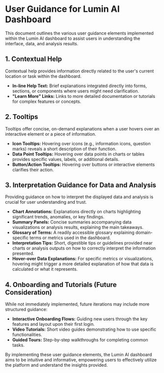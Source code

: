# User Guidance for Lumin AI Dashboard

This document outlines the various user guidance elements implemented within the Lumin AI dashboard to assist users in understanding the interface, data, and analysis results.

## 1. Contextual Help

Contextual help provides information directly related to the user's current location or task within the dashboard.

- **In-line Help Text:** Brief explanations integrated directly into forms, sections, or components where users might need clarification.
- **"Learn More" Links:** Links to more detailed documentation or tutorials for complex features or concepts.

## 2. Tooltips

Tooltips offer concise, on-demand explanations when a user hovers over an interactive element or a piece of information.

- **Icon Tooltips:** Hovering over icons (e.g., information icons, question marks) reveals a short description of their function.
- **Data Point Tooltips:** Hovering over data points in charts or tables provides specific values, labels, or additional details.
- **Button/Action Tooltips:** Hovering over buttons or interactive elements clarifies their action.

## 3. Interpretation Guidance for Data and Analysis

Providing guidance on how to interpret the displayed data and analysis is crucial for user understanding and trust.

- **Chart Annotations:** Explanations directly on charts highlighting significant trends, anomalies, or key findings.
- **Summary Panels:** Concise summaries accompanying data visualizations or analysis results, explaining the main takeaways.
- **Glossary of Terms:** A readily accessible glossary explaining domain-specific terms or metrics used in the dashboard.
- **Interpretation Tips:** Short, digestible tips or guidelines provided near charts or analysis outputs on how to correctly interpret the information presented.
- **Hover-over Data Explanations:** For specific metrics or visualizations, hovering might trigger a more detailed explanation of how that data is calculated or what it represents.

## 4. Onboarding and Tutorials (Future Consideration)

While not immediately implemented, future iterations may include more structured guidance:

- **Interactive Onboarding Flows:** Guiding new users through the key features and layout upon their first login.
- **Video Tutorials:** Short video guides demonstrating how to use specific functionalities.
- **Guided Tours:** Step-by-step walkthroughs for completing common tasks.

By implementing these user guidance elements, the Lumin AI dashboard aims to be intuitive and informative, empowering users to effectively utilize the platform and understand the insights provided.
